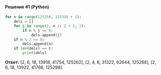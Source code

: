 #### Решение #1 (Python)

```python
for n in range(125256, 125330 + 1):
	dels = []
	for j in range(2, n // 2 + 1, 2):
		if n % j == 0:
			dels.append(j)
	if n % 2 == 0:
		dels.append(n)
	if len(dels) == 6:
		print(dels)
```

**Ответ:** [2, 6, 18, 13918, 41754, 125262], [2, 4, 8, 31322, 62644, 125288], [2, 6, 18, 13922, 41766, 125298].
